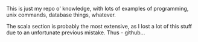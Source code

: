 This is just my repo o' knowledge, with lots of examples of programming, unix commands, database things, whatever.

The scala section is probably the most extensive, as I lost a lot of this stuff due to an unfortunate previous mistake. Thus - github...